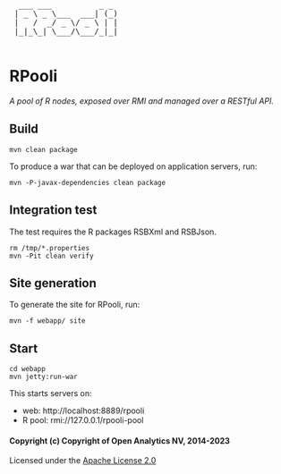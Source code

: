 <pre>
  ___ ___          _ _ 
 | _ \ _ \___  ___| (_)
 |   /  _/ _ \/ _ \ | |
 |_|_\_| \___/\___/_|_|

</pre>

# RPooli
_A pool of R nodes, exposed over RMI and managed over a RESTful API._


## Build

    mvn clean package

To produce a war that can be deployed on application servers, run:

    mvn -P-javax-dependencies clean package


## Integration test

The test requires the R packages RSBXml and RSBJson.

    rm /tmp/*.properties
    mvn -Pit clean verify


## Site generation

To generate the site for RPooli, run:

    mvn -f webapp/ site


## Start

    cd webapp
    mvn jetty:run-war

This starts servers on:

- web: http://localhost:8889/rpooli
- R pool: rmi://127.0.0.1/rpooli-pool


#### Copyright (c) Copyright of Open Analytics NV, 2014-2023

Licensed under the [Apache License 2.0](https://opensource.org/licenses/Apache-2.0)
